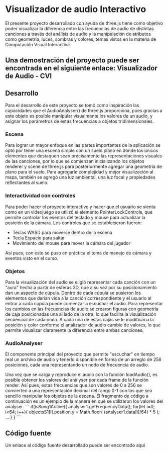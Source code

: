 # Visualizador de audio Interactivo

El presente proyecto desarrollado con ayuda de three.js tiene como objetivo poder visualizar la diferencia entre las frecuencias de audio de distintas canciones a través del análisis de audio y la manipulación de atributos como geometría, luces, sombras y colores, temas vistos en la materia de Computación Visual Interactiva. 

Una demostración del proyecto puede ser encontrada en el siguiente enlace: Visualizador de Audio - CVI
---

## Desarrollo
Para el desarrollo de este proyecto se tomó como inspiración las capacidades que el AudioAnalyser() de three.js proporciona, pues gracias a este objeto es posible manipular visualmente los valores de un audio, y asignar los parámetros de estas frecuencias a objetos tridimensionales. 

### Escena
Para lograr un mayor enfoque en las partes importantes de la aplicación se optó por tener una escena simple con un suelo plano en donde los únicos elementos que destaquen sean precisamente las representaciones visuales de las canciones, por lo que se comienzan inicializando los objetos renderer y scene de three.js para posteriormente agregar una geometría de plano para el suelo. Para agregarle complejidad y mejor visualización al mapa, también se agregó una luz ambiental, una luz focal y propiedades reflectantes al suelo. 

### Interactividad con controles
Para poder hacer el proyecto interactivo y hacer que el usuario se sienta como en un videojuego se utilizó el elemento PointerLockControls, que permite controlar los eventos del teclado y mouse para actualizar la posición de la cámara. Los controles que se establecieron fueron:
- Teclas WASD para moverse dentro de la escena
- Tecla Espacio para saltar
- Movimiento del mouse para mover la cámara del jugador

Así pues, con esto se puso en práctica el tema de manejo de cámara y eventos visto en el curso.

### Objetos
Para la visualización del audio se eligió representar cada canción con un "aura" hecha a partir de esferas 3D, que a su vez por su posicionamiento dan un aspecto de cúpula. Dentro de cada cúpula se pusieron los elementos que darían vida a la canción correspondiente y el usuario al entrar a cada cúpula puede comenzar a escuchar el audio.
Para representar los cambios en las frecuencias de audio se crearon figuras con geometría de caja posicionadas una al lado de la otra, lo que facilita la visualización secuencial de cada onda. A cada una de estas cajas se le modificaría la posición y color conforme el analizador de audio cambie de valores, lo que permite visualizar claramente la diferencia entre ambas canciones.




### AudioAnalyser
El componente principal del proyecto que permite "escuchar" en tiempo real un archivo de audio y tenerlo disponible en forma de un arreglo de 256 posiciones, cada una representando un nodo de frecuencia de audio.


Una vez que se carga y reproduce el audio con la función loadAudio(), es posible obtener los valores del analyser por cada frame de la función render. Así pues, estas frecuencias que son valores de 0 a 256 se convierten a una representación decimal del rango 0-1 con los que sea sencillo manipular los objetos de la escena. El fragmento de código a continuación es un ejemplo de la manera en que se utilizaron los valores del analyser.
´´´
if(isSong1Active){
   analyser1.getFrequencyData();
     for(let i=0; i<64; i++){
        objectsS1[i].position.y = Math.floor( (analyser1.data[i]/64) * 5 );
        ...
      }
}
´´´
## Código fuente
Un enlace al código fuente desarrollado puede ser encontrado aquí
